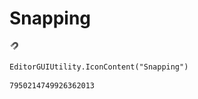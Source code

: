 # Snapping
![](/img/Snapping.png)

``` CSharp
EditorGUIUtility.IconContent("Snapping")
```
```
7950214749926362013
```
